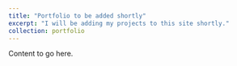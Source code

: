 ```yaml
---
title: "Portfolio to be added shortly"
excerpt: "I will be adding my projects to this site shortly."
collection: portfolio
---
```


Content to go here.
